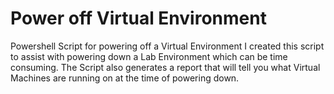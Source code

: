 # Power off Virtual Environment
Powershell Script for powering off a Virtual Environment
I created this script to assist with powering down a Lab Environment which can be time consuming. 
The Script also generates a report that will tell you what Virtual Machines are running on at the time of powering down. 
